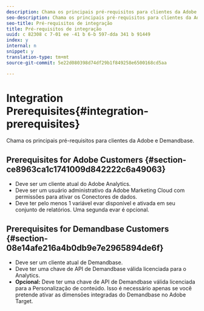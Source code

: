 ```yaml
---
description: Chama os principais pré-requisitos para clientes da Adobe e Demandbase.
seo-description: Chama os principais pré-requisitos para clientes da Adobe e Demandbase.
seo-title: Pré-requisitos de integração
title: Pré-requisitos de integração
uuid: c 82308 c 7-01 ee -41 b 6-b 597-dda 341 b 91449
index: y
internal: n
snippet: y
translation-type: tm+mt
source-git-commit: 5e22d080398d74df29b1f849258e6500168cd5aa

---
```



# Integration Prerequisites{#integration-prerequisites}

Chama os principais pré-requisitos para clientes da Adobe e Demandbase.

## Prerequisites for Adobe Customers {#section-ce8963ca1c1741009d842222c6a49063}

* Deve ser um cliente atual do Adobe Analytics.
* Deve ser um usuário administrativo da Adobe Marketing Cloud com permissões para ativar os Conectores de dados.
* Deve ter pelo menos 1 variável evar disponível e ativada em seu conjunto de relatórios. Uma segunda evar é opcional.

## Prerequisites for Demandbase Customers {#section-08e14afe216a4b0db9e7e2965894de6f}

* Deve ser um cliente atual de Demandbase.
* Deve ter uma chave de API de Demandbase válida licenciada para o Analytics.
* **Opcional:** Deve ter uma chave de API de Demandbase válida licenciada para a Personalização de conteúdo. Isso é necessário apenas se você pretende ativar as dimensões integradas do Demandbase no Adobe Target.

